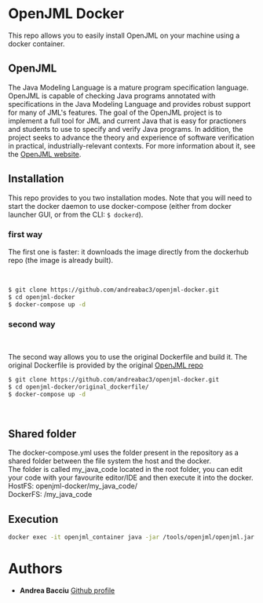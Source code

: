 # OpenJML Docker
This repo allows you to easily install OpenJML on your machine using a docker container.

## OpenJML

The Java Modeling Language is a mature program specification language.
OpenJML is capable of checking Java programs annotated with specifications in the Java Modeling Language and provides robust support for many of JML's features.
The goal of the OpenJML project is to implement a full tool for JML and current Java that is easy for practioners and students to use to specify and verify Java programs. In addition, the project seeks to advance the theory and experience of software verification in practical, industrially-relevant contexts.
For more information about it, see the [OpenJML website](https://www.openjml.org/).

## Installation

This repo provides to you two installation modes.
Note that you will need to start the docker daemon to use docker-compose (either from docker launcher GUI, or from the CLI: `$ dockerd`).

### first way
The first one is faster: it downloads the image directly from the dockerhub repo (the image is already built).

<br>

```sh
$ git clone https://github.com/andreabac3/openjml-docker.git
$ cd openjml-docker
$ docker-compose up -d

```
### second way
<br>

The second way allows you to use the original Dockerfile and build it.
The original Dockerfile is provided by the original [OpenJML repo](https://github.com/OpenJML/tryopenjml/blob/master/tools/Dockerfile) <br>
```sh
$ git clone https://github.com/andreabac3/openjml-docker.git
$ cd openjml-docker/original_dockerfile/
$ docker-compose up -d

```
<br>

## Shared folder

The docker-compose.yml uses the folder present in the repository as a shared folder between the file system the host and the docker. <br>
The folder is called my_java_code located in the root folder, you can edit your code with your favourite editor/IDE and then execute it into the docker. <br>
HostFS:  openjml-docker/my_java_code/ <br>
DockerFS: /my_java_code <br>

## Execution

```sh
docker exec -it openjml_container java -jar /tools/openjml/openjml.jar -esc my_java_code/file.java
```

# Authors

* **Andrea Bacciu**  [Github profile](https://github.com/andreabac3)
